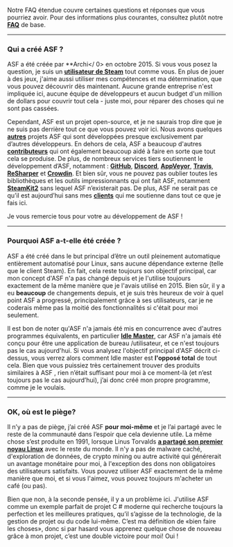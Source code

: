 Notre FAQ étendue couvre certaines questions et réponses que vous pourriez avoir. Pour des informations plus courantes, consultez plutôt notre **[FAQ](https://github.com/JustArchiNET/ArchiSteamFarm/wiki/FAQ)** de base.

* * *

### Qui a créé ASF ?

ASF a été créée par **Archi</ 0> en octobre 2015. Si vous vous posez la question, je suis un **[utilisateur de Steam](https://steamcommunity.com/profiles/76561198006963719)** tout comme vous. En plus de jouer à des jeux, j'aime aussi utiliser mes compétences et ma détermination, que vous pouvez découvrir dès maintenant. Aucune grande entreprise n'est impliquée ici, aucune équipe de développeurs et aucun budget d'un million de dollars pour couvrir tout cela - juste moi, pour réparer des choses qui ne sont pas cassées.</p> 

Cependant, ASF est un projet open-source, et je ne saurais trop dire que je ne suis pas derrière tout ce que vous pouvez voir ici. Nous avons quelques **[autres](https://github.com/JustArchiNET?q=ASF-)** projets ASF qui sont développées presque exclusivement par d’autres développeurs. En dehors de cela, ASF a beaucoup d'autres **[contributeurs](https://github.com/JustArchiNET/ArchiSteamFarm/graphs/contributors)** qui ont également beaucoup aidé à faire en sorte que tout cela se produise. De plus, de nombreux services tiers soutiennent le développement d’ASF, notamment : **[GitHub](https://github.com)**, **[Discord](https://discordapp.com/open-source)**, **[AppVeyor](https://www.appveyor.com)**, **[Travis](https://travis-ci.com)**, **[ReSharper](https://www.jetbrains.com/resharper)** et **[Crowdin](https://crowdin.com)**. Et bien sûr, vous ne pouvez pas oublier toutes les bibliothèques et les outils impressionnants qui ont fait ASF, notamment **[SteamKit2](https://github.com/SteamRE/SteamKit)** sans lequel ASF n’existerait pas. De plus, ASF ne serait pas ce qu’il est aujourd’hui sans mes **[clients](https://www.patreon.com/JustArchi)** qui me soutienne dans tout ce que je fais ici.

Je vous remercie tous pour votre au développement de ASF !

* * *

### Pourquoi ASF a-t-elle été créée ?

ASF a été créé dans le but principal d’être un outil pleinement automatique entièrement automatisé pour Linux, sans aucune dépendance externe (telle que le client Steam). En fait, cela reste toujours son objectif principal, car mon concept d'ASF n'a pas changé depuis et je l'utilise toujours exactement de la même manière que je l'avais utilisé en 2015. Bien sûr, il y a eu **beaucoup** de changements depuis, et je suis très heureux de voir à quel point ASF a progressé, principalement grâce à ses utilisateurs, car je ne coderais même pas la moitié des fonctionnalités si c'était pour moi seulement.

Il est bon de noter qu'ASF n'a jamais été mis en concurrence avec d'autres programmes équivalents, en particulier **[Idle Master](https://www.steamidlemaster.com)**, car ASF n'a jamais été conçu pour être une application de bureau /utilisateur, et ce n'est toujours pas le cas aujourd'hui. Si vous analysez l'objectif principal d'ASF décrit ci-dessus, vous verrez alors comment Idle master est **l'opposé total** de tout cela. Bien que vous puissiez très certainement trouver des produits similaires à ASF , rien n’était suffisant pour moi à ce moment-là (et n’est toujours pas le cas aujourd’hui), j’ai donc créé mon propre programme, comme je le voulais.

* * *

### OK, où est le piège?

Il n’y a pas de piège, j’ai créé ASF **pour moi-même** et je l’ai partagé avec le reste de la communauté dans l’espoir que cela devienne utile. La même chose s’est produite en 1991, lorsque Linus Torvalds **[a partagé son premier noyau Linux](https://groups.google.com/forum/#!msg/comp.os.Minix/dlNtH7RRrGA/SwRavCzVE7gJ)** avec le reste du monde. Il n'y a pas de malware caché, d'exploration de données, de crypto mining ou autre activité qui générerait un avantage monétaire pour moi, à l'exception des dons non obligatoires des utilisateurs satisfaits. Vous pouvez utiliser ASF exactement de la même manière que moi, et si vous l'aimez, vous pouvez toujours m'acheter un café (ou pas).

Bien que non, à la seconde pensée, il y a un problème ici. J'utilise ASF comme un exemple parfait de projet C # moderne qui recherche toujours la perfection et les meilleures pratiques, qu’il s’agisse de la technologie, de la gestion de projet ou du code lui-même. C’est ma définition de «bien faire les choses», donc si par hasard vous apprenez quelque chose de nouveau grâce à mon projet, c’est une double victoire pour moi! Oui !